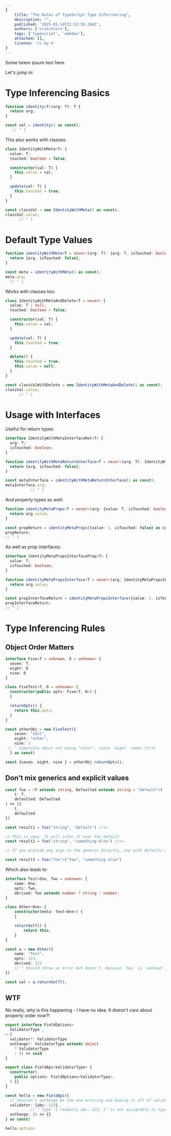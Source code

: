 ```yaml
---
{
    title: "The Rules of TypeScript Type Inferrencing",
    description: "",
    published: '2025-01-14T21:52:59.284Z',
    authors: ['crutchcorn'],
    tags: ['typescript', 'webdev'],
    attached: [],
    license: 'cc-by-4'
}
---
```


Some lorem ipsum text here.

Let's jump in:

# Type Inferencing Basics

```typescript
function identity<T>(arg: T): T {
  return arg;
}

const val = identity(1 as const);
   // ^ 1
```

This also works with classes:

```typescript
class IdentityWithMeta<T> {
  value: T;
  touched: boolean = false;

  constructor(val: T) {
    this.value = val;
  }

  update(val: T) {
    this.touched = true;
  }
}

const classVal = new IdentityWithMeta(1 as const);
classVal.value;
      // ^ 1
```

# Default Type Values

```typescript
function identityWithMeta<T = never>(arg: T): {arg: T, isTouched: boolean} {
  return {arg, isTouched: false};
}

const meta = identityWithMeta(1 as const);
meta.arg;
  // ^ 1
```

Works with classes too:

```typescript
class IdentityWithMetaAndDelete<T = never> {
  value: T | null;
  touched: boolean = false;

  constructor(val: T) {
    this.value = val;
  }

  update(val: T) {
    this.touched = true;
  }

  delete() {
    this.touched = true;
    this.value = null;
  }
}

const classValWithDelete = new IdentityWithMetaAndDelete(1 as const);
classVal.value;
      // ^ 1
```

# Usage with Interfaces

Useful for return types:

```typescript
interface IdentityWithMetaInterfaceRet<T> {
  arg: T;
  isTouched: boolean;
}

function identityWithMetaReturnInterface<T = never>(arg: T): IdentityWithMetaInterfaceRet<T> {
  return {arg, isTouched: false};
}

const metaInterface = identityWithMetaReturnInterface(1 as const);
metaInterface.arg;
           // ^ 1
```

And property types as well:

```typescript
function identityMetaProps<T = never>(arg: {value: T, isTouched: boolean}): T {
  return arg.value;
}

const propReturn = identityMetaProps({value: 1, isTouched: false} as const);
propReturn;
// ^ 1
```

As well as prop interfaces:

```typescript
interface IdentityMetaPropsInterfaceProp<T> {
  value: T;
  isTouched: boolean;
}

function identityMetaPropsInterface<T = never>(arg: IdentityMetaPropsInterfaceProp<T>): T {
  return arg.value;
}

const propInterfaceReturn = identityMetaPropsInterface({value: 1, isTouched: false} as const);
propInterfaceReturn;
// ^ 1
```

# Type Inferencing Rules

## Object Order Matters

```typescript
interface Five<T = unknown, O = unknown> {
  seven: T,
  eight: O
  nine: O
}

class FiveTest<T, O = unknown> {
  constructor(public opts: Five<T, O>) {
  }

  returnOpts() {
    return this.opts;
  }
}

const otherObj = new FiveTest({
    seven: "test",
    eight: "other",
    nine: 1
 // ^ Complains about not being "other", since `eight` comes first
  } as const)

const {seven, eight, nine } = otherObj.returnOpts();
```

## Don't mix generics and explicit values

```typescript
const foo = <T extends string, Defaulted extends string = "default">(
    t: T,
    defaulted: Defaulted
) => ({
    t,
    defaulted
})

const result1 = foo("string", "default") //=>

// This is okay- TS will infer it over the default
const result2 = foo("string", "something else") //=>

// If you provide any args to the generic directly, any with defaults will be forced to that value

const result3 = foo<"foo">("foo", "something else")
```



Which also leads to:

```typescript
interface Test<One, Two = unknown> {
    name: One,
    opts: Two,
    derived: Two extends number ? string : number;
}

class Other<One> {
    constructor(meta: Test<One>) {
    }

    returnSelf() {
        return this;
    }
}

const a = new Other({
    name: "Test",
    opts: 123,
    derived: 123
    // ^ Should throw an error but doesn't, because `Two` is `unknown`, not `number`
})

const val = a.returnSelf();
```





## WTF

No really, why is this happening - I have no idea. It doesn't care about property order _now_?!

```typescript
export interface FieldOptions<
  ValidatorType ,
> {
  validator?: ValidatorType
  onChange?: ValidatorType extends object
    ? ValidatorType
    : () => void
}

export class FieldApi<ValidatorType> {
  constructor(
    public options: FieldOptions<ValidatorType>,
  ) {}
}

const hello = new FieldApi({
  // Shouldn't onChange be the one erroring and basing it off of validator?
  validator: {abc: 123},
           // ^ Type '{ readonly abc: 123; }' is not assignable to type '() => void'.
  onChange: () => {}
} as const)

hello.options
```

